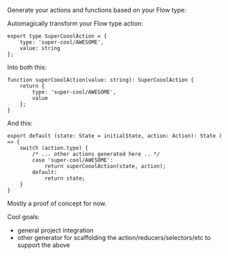 
Generate your actions and functions based on your Flow type:

Automagically transform your Flow type action:

```
export type SuperCooolAction = {
    type: 'super-cool/AWESOME',
    value: string
};
```

Into both this:

```
function superCooolAction(value: string): SuperCooolAction {
    return {
        type: 'super-cool/AWESOME',
        value
    };
}
```

And this:

```
export default (state: State = initialState, action: Action): State ) => {
    switch (action.type) {
		/* ... other actions generated here .. */
        case 'super-cool/AWESOME':
            return superCooolAction(state, action);
        default:
            return state;
    }
}
```

Mostly a proof of concept for now.

Cool goals:

* general project integration
* other generator for scaffolding the action/reducers/selectors/etc to support the above
